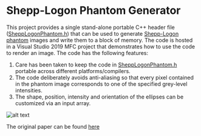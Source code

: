 # Shepp-Logon Phantom Generator

This project provides a single stand-alone portable C++ header file ([SheppLogonPhantom.h](https://github.com/nodecomplete/Shepp-Logon/blob/master/SheppLogonPhantom.h)) that can be used to generate [Shepp-Logon phantom](https://en.wikipedia.org/wiki/Shepp%E2%80%93Logan_phantom) images and write them to a block of memory. The code is hosted in a Visual Studio 2019 MFC project that demonstrates how to use the code to render an image. The code has the following features:
1) Care has been taken to keep the code in [SheppLogonPhantom.h](https://github.com/nodecomplete/Shepp-Logon/blob/master/SheppLogonPhantom.h) portable across different platforms/compilers. 
2) The code deliberately avoids anti-aliasing so that every pixel contained in the phantom image corresponds to one of the specified grey-level intensities.
3) The shape, position, intensity and orientation of the ellipses can be customized via an input array.

![alt text](https://github.com/nodecomplete/SheppLogon/blob/master/PhantomImage.jpg)

 
The original paper can be found [here](https://web.archive.org/web/20160304035526/http://stat.wharton.upenn.edu/~shepp/publications/33.pdf)
